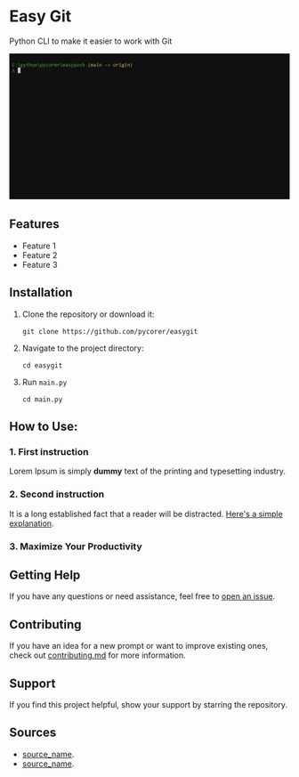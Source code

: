 # Easy Git

Python CLI to make it easier to work with Git

![](example.gif)

## Features

- Feature 1
- Feature 2
- Feature 3

## Installation

1. Clone the repository or download it:

   ```shell
   git clone https://github.com/pycorer/easygit
   ```

2. Navigate to the project directory:

   ```shell
   cd easygit
   ```

3. Run `main.py`

   ```shell
   cd main.py
   ```

## How to Use:

### 1. First instruction

Lorem Ipsum is simply **dummy** text of the printing and typesetting industry.

### 2. Second instruction

It is a long established fact that a reader will be distracted. [Here's a simple explanation](https://www.youtube.com).

### 3. Maximize Your Productivity

## Getting Help

If you have any questions or need assistance, feel free to [open an issue](https://github.com/pycorer/easygit/issues).

## Contributing

If you have an idea for a new prompt or want to improve existing ones, check out [contributing.md](CONTRIBUTING.md) for more information.

## Support

If you find this project helpful, show your support by starring the repository.

## Sources

- [source_name](source_url).
- [source_name](source_url).